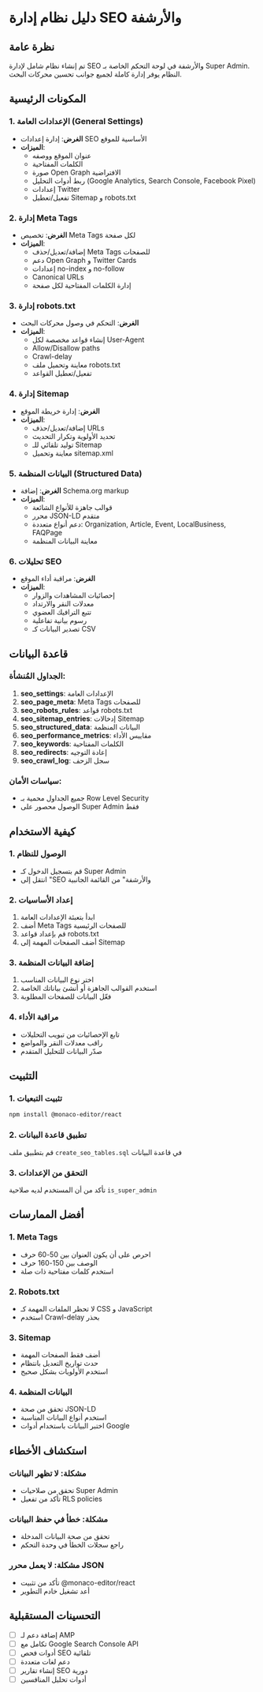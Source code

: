 # دليل نظام إدارة SEO والأرشفة

## نظرة عامة
تم إنشاء نظام شامل لإدارة SEO والأرشفة في لوحة التحكم الخاصة بـ Super Admin. النظام يوفر إدارة كاملة لجميع جوانب تحسين محركات البحث.

## المكونات الرئيسية

### 1. الإعدادات العامة (General Settings)
- **الغرض**: إدارة إعدادات SEO الأساسية للموقع
- **الميزات**:
  - عنوان الموقع ووصفه
  - الكلمات المفتاحية
  - صورة Open Graph الافتراضية
  - ربط أدوات التحليل (Google Analytics, Search Console, Facebook Pixel)
  - إعدادات Twitter
  - تفعيل/تعطيل Sitemap و robots.txt

### 2. إدارة Meta Tags
- **الغرض**: تخصيص Meta Tags لكل صفحة
- **الميزات**:
  - إضافة/تعديل/حذف Meta Tags للصفحات
  - دعم Open Graph و Twitter Cards
  - إعدادات no-index و no-follow
  - Canonical URLs
  - إدارة الكلمات المفتاحية لكل صفحة

### 3. إدارة robots.txt
- **الغرض**: التحكم في وصول محركات البحث
- **الميزات**:
  - إنشاء قواعد مخصصة لكل User-Agent
  - Allow/Disallow paths
  - Crawl-delay
  - معاينة وتحميل ملف robots.txt
  - تفعيل/تعطيل القواعد

### 4. إدارة Sitemap
- **الغرض**: إدارة خريطة الموقع
- **الميزات**:
  - إضافة/تعديل/حذف URLs
  - تحديد الأولوية وتكرار التحديث
  - توليد تلقائي للـ Sitemap
  - معاينة وتحميل sitemap.xml

### 5. البيانات المنظمة (Structured Data)
- **الغرض**: إضافة Schema.org markup
- **الميزات**:
  - قوالب جاهزة للأنواع الشائعة
  - محرر JSON-LD متقدم
  - دعم أنواع متعددة: Organization, Article, Event, LocalBusiness, FAQPage
  - معاينة البيانات المنظمة

### 6. تحليلات SEO
- **الغرض**: مراقبة أداء الموقع
- **الميزات**:
  - إحصائيات المشاهدات والزوار
  - معدلات النقر والارتداد
  - تتبع الترافيك العضوي
  - رسوم بيانية تفاعلية
  - تصدير البيانات كـ CSV

## قاعدة البيانات

### الجداول المُنشأة:
1. **seo_settings**: الإعدادات العامة
2. **seo_page_meta**: Meta Tags للصفحات
3. **seo_robots_rules**: قواعد robots.txt
4. **seo_sitemap_entries**: إدخالات Sitemap
5. **seo_structured_data**: البيانات المنظمة
6. **seo_performance_metrics**: مقاييس الأداء
7. **seo_keywords**: الكلمات المفتاحية
8. **seo_redirects**: إعادة التوجيه
9. **seo_crawl_log**: سجل الزحف

### سياسات الأمان:
- جميع الجداول محمية بـ Row Level Security
- الوصول محصور على Super Admin فقط

## كيفية الاستخدام

### 1. الوصول للنظام
- قم بتسجيل الدخول كـ Super Admin
- انتقل إلى "SEO والأرشفة" من القائمة الجانبية

### 2. إعداد الأساسيات
1. ابدأ بتعبئة الإعدادات العامة
2. أضف Meta Tags للصفحات الرئيسية
3. قم بإعداد قواعد robots.txt
4. أضف الصفحات المهمة إلى Sitemap

### 3. إضافة البيانات المنظمة
1. اختر نوع البيانات المناسب
2. استخدم القوالب الجاهزة أو أنشئ بياناتك الخاصة
3. فعّل البيانات للصفحات المطلوبة

### 4. مراقبة الأداء
- تابع الإحصائيات من تبويب التحليلات
- راقب معدلات النقر والمواضع
- صدّر البيانات للتحليل المتقدم

## التثبيت

### 1. تثبيت التبعيات
```bash
npm install @monaco-editor/react
```

### 2. تطبيق قاعدة البيانات
قم بتطبيق ملف `create_seo_tables.sql` في قاعدة البيانات

### 3. التحقق من الإعدادات
تأكد من أن المستخدم لديه صلاحية `is_super_admin`

## أفضل الممارسات

### 1. Meta Tags
- احرص على أن يكون العنوان بين 50-60 حرف
- الوصف بين 150-160 حرف
- استخدم كلمات مفتاحية ذات صلة

### 2. Robots.txt
- لا تحظر الملفات المهمة كـ CSS و JavaScript
- استخدم Crawl-delay بحذر

### 3. Sitemap
- أضف فقط الصفحات المهمة
- حدث تواريخ التعديل بانتظام
- استخدم الأولويات بشكل صحيح

### 4. البيانات المنظمة
- تحقق من صحة JSON-LD
- استخدم أنواع البيانات المناسبة
- اختبر البيانات باستخدام أدوات Google

## استكشاف الأخطاء

### مشكلة: لا تظهر البيانات
- تحقق من صلاحيات Super Admin
- تأكد من تفعيل RLS policies

### مشكلة: خطأ في حفظ البيانات
- تحقق من صحة البيانات المدخلة
- راجع سجلات الخطأ في وحدة التحكم

### مشكلة: لا يعمل محرر JSON
- تأكد من تثبيت @monaco-editor/react
- أعد تشغيل خادم التطوير

## التحسينات المستقبلية
- [ ] إضافة دعم لـ AMP
- [ ] تكامل مع Google Search Console API
- [ ] أدوات فحص SEO تلقائية
- [ ] دعم لغات متعددة
- [ ] إنشاء تقارير SEO دورية
- [ ] أدوات تحليل المنافسين